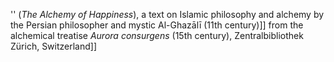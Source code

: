 '' (_The Alchemy of Happiness_), a text on Islamic philosophy and alchemy by the Persian philosopher and mystic Al-Ghazālī (11th century)]] from the alchemical treatise _Aurora consurgens_ (15th century), Zentralbibliothek Zürich, Switzerland]]
